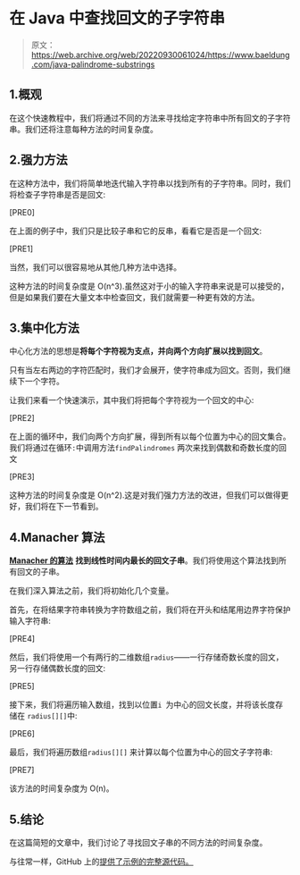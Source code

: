 # 在 Java 中查找回文的子字符串

> 原文：<https://web.archive.org/web/20220930061024/https://www.baeldung.com/java-palindrome-substrings>

## 1.概观

在这个快速教程中，我们将通过不同的方法来寻找给定字符串中所有回文的子字符串。我们还将注意每种方法的时间复杂度。

## 2.强力方法

在这种方法中，我们将简单地迭代输入字符串以找到所有的子字符串。同时，我们将检查子字符串是否是回文:

[PRE0]

在上面的例子中，我们只是比较子串和它的反串，看看它是否是一个回文:

[PRE1]

当然，我们可以很容易地从其他几种方法中选择。

这种方法的时间复杂度是 O(n^3).虽然这对于小的输入字符串来说是可以接受的，但是如果我们要在大量文本中检查回文，我们就需要一种更有效的方法。

## 3.集中化方法

中心化方法的思想是**将每个字符视为支点，并向两个方向扩展以找到回文**。

只有当左右两边的字符匹配时，我们才会展开，使字符串成为回文。否则，我们继续下一个字符。

让我们来看一个快速演示，其中我们将把每个字符视为一个回文的中心:

[PRE2]

在上面的循环中，我们向两个方向扩展，得到所有以每个位置为中心的回文集合。我们将通过在循环`:`中调用方法`findPalindromes` 两次来找到偶数和奇数长度的回文

[PRE3]

这种方法的时间复杂度是 O(n^2).这是对我们强力方法的改进，但我们可以做得更好，我们将在下一节看到。

## 4.Manacher 算法

[**Manacher 的算法**](/web/20220707143819/https://www.baeldung.com/cs/manachers-algorithm) **找到线性时间内最长的回文子串**。我们将使用这个算法找到所有回文的子串。

在我们深入算法之前，我们将初始化几个变量。

首先，在将结果字符串转换为字符数组之前，我们将在开头和结尾用边界字符保护输入字符串:

[PRE4]

然后，我们将使用一个有两行的二维数组`radius`——一行存储奇数长度的回文，另一行存储偶数长度的回文:

[PRE5]

接下来，我们将遍历输入数组，找到以位置`i `为中心的回文长度，并将该长度存储在 `radius[][]`中:

[PRE6]

最后，我们将遍历数组`radius[][]` 来计算以每个位置为中心的回文子字符串:

[PRE7]

该方法的时间复杂度为 O(n)。

## 5.结论

在这篇简短的文章中，我们讨论了寻找回文子串的不同方法的时间复杂度。

与往常一样，GitHub 上的[提供了示例的完整源代码。](https://web.archive.org/web/20220707143819/https://github.com/eugenp/tutorials/tree/master/algorithms-modules/algorithms-miscellaneous-4)